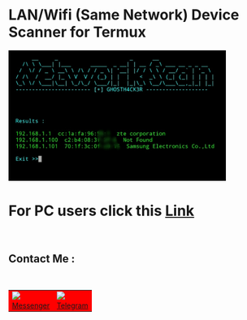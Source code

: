 # LAN/Wifi (Same Network) Device Scanner for Termux 

<img src="https://github.com/GH0STH4CKER/network_scan_android/blob/main/androidipscan_ss.jpg" width=85%>

# For PC users click this <a href="https://github.com/GH0STH4CKER/Lan_IP_Scanner" >Link</a>

<br>
<h2>Contact Me :</h2>
<br>
<table id="contact">
  <tr bgcolor="red">
    <td><img src=https://i.ibb.co/d57hytv/messenger.png"><br><a href="https://m.me/dimuth92">Messenger</a></td>
    <td><img src="https://i.ibb.co/DGF0tb8/telegram.png"><br><a href="https://t.me/Dimuth92">Telegram</a></td>
  </tr>
</table>


